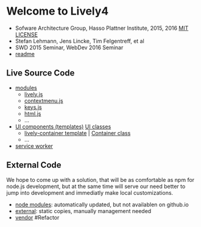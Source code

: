 # Welcome to Lively4

* Sofware Architecture Group, Hasso Plattner Institute,  2015, 2016 [MIT LICENSE](LICENSE)
* Stefan Lehmann, Jens Lincke, Tim Felgentreff, et al
* SWD 2015 Seminar, WebDev 2016 Seminar
* [readme](README.md)

## Live Source Code

* [modules](src/client/) 
  * [lively.js](src/client/lively.js)
  * [contextmenu.js](src/client/contextmenu.js)
  * [keys.js](src/client/keys.js)
  * [html.js](src/client/html.js)
  * ...
* [UI components (templates)](templates/) [UI classes](templates/classes/) 
  * [lively-container template](templates/lively-container.html) |  [Container class](templates/classes/Container.js)
  * ...
* [service worker](src/swx/)


## External Code

We hope to come up with a solution, that will be as comfortable as npm for node.js development, but at the same time will serve our need better to jump into development and immediatly make local customizations. 

* [node modules](node_modules/): automatically updated, but not availablen on github.io
* [external](src/external/): static copies, manually management needed
* [vendor](vendor/) #Refactor



